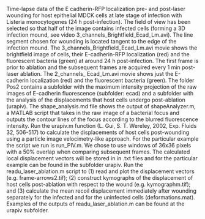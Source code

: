 Time-lapse data of the E cadherin-RFP localization pre- and post-laser wounding for host epithelial MDCK cells at late stage of infection with Listeria monocytogenes (24 h post-infection). The field of view has been selected so that half of the image contains infected cells (forming a 3D infection mound, see video 3_channels_Brightfield_Ecad_Lm.avi). The line segment chosen for wounding is located tangent to the edge of the infection mound. 
The 3_channels_Brightfield_Ecad_Lm.avi movie shows the brightfield image of cells, their E-cadherin-RFP localization (red) and the fluorescent bacteria (green) at around 24 h post-infection. The first frame is prior to ablation and the subsequent frames are acquired every 1 min post-laser ablation. The 2_channels_ Ecad_Lm.avi movie shows just the E-cadherin localization (red) and the fluorescent bacteria (green).
The folder Pos2 contains a subfolder with the maximum intensity projection of the raw images of E-cadherin fluorescence (subfolder: ecad) and a subfolder with the analysis of the displacements that host cells undergo post-ablation (urapiv).
The shape_analysis.md file shows the output of shapeAnalyzer.m, a MATLAB script that takes in the raw image of a bacterial focus and outputs the contour lines of the focus according to the blurred fluorescence intensity.
Run the urapiv.m function (L. Gui, S. T. Wereley, 2002, Exp. Fluids 32, 506-517) to calculate the displacements of host cells post-wounding using a particle image velocimetry-like approach. For the particular example the script we run is run_PIV.m. We chose to use windows of 36x36 pixels with a 50% overlap when comparing subsequent frames. The calculated local displacement vectors will be stored in in .txt files and for the particular example can be found in the subfolder urapiv.
Run the readu_laser_ablation.m script to (1) read and plot the displacement vectors (e.g. frame-arrows2.tif); (2) construct kymographs of the displacement of host cells post-ablation with respect to the wound (e.g. kymographm.tif); and (3) calculate the mean recoil displacement immediately after wounding separately for the infected and for the uninfected cells (deformations.mat). Examples of the outputs of readu_laser_ablation.m can be found at the urapiv subfolder.
